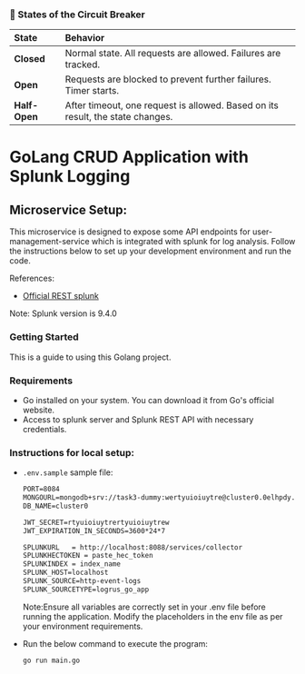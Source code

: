 ### 🔁 States of the Circuit Breaker

| State         | Behavior                                                                       |
|:------------- |:------------------------------------------------------------------------------ |
| **Closed**    | Normal state. All requests are allowed. Failures are tracked.                  |
| **Open**      | Requests are blocked to prevent further failures. Timer starts.                |
| **Half-Open** | After timeout, one request is allowed. Based on its result, the state changes. |



# GoLang CRUD Application with Splunk Logging
 
## Microservice Setup:
This microservice is designed to expose some API endpoints for user-management-service which is integrated with splunk for log analysis. Follow the instructions below to set up your development environment and run the code.
 
References:
- [Official REST splunk](https://docs.splunk.com/Documentation/Splunk/9.4.0/RESTREF/RESTknowledge#data.2Fui.2Fviews.2F.7Bname.7D)
 
Note: Splunk version is 9.4.0
 

### Getting Started
This is a guide to using this Golang project.
 
 
### Requirements
- Go installed on your system. You can download it from Go's official website.
- Access to splunk server and Splunk REST API with necessary credentials.
 
 
### Instructions for local setup:
- `.env.sample` sample file:
    ~~~txt
    PORT=8084
    MONGOURL=mongodb+srv://task3-dummy:wertyuioiuytre@cluster0.0elhpdy.mongodb.net/?retryWrites=true&w=majority&appName=Cluster0
    DB_NAME=cluster0

    JWT_SECRET=rtyuioiuytrertyuioiuytrew
    JWT_EXPIRATION_IN_SECONDS=3600*24*7

    SPLUNKURL   = http://localhost:8088/services/collector
    SPLUNKHECTOKEN = paste_hec_token
    SPLUNKINDEX = index_name
    SPLUNK_HOST=localhost
    SPLUNK_SOURCE=http-event-logs
    SPLUNK_SOURCETYPE=logrus_go_app
    ~~~
    Note:Ensure all variables are correctly set in your .env file before running the application.
    Modify the placeholders in the env file as per your environment requirements.
 
- Run the below command to execute the program:
    ~~~bash
    go run main.go
    ~~~
 
